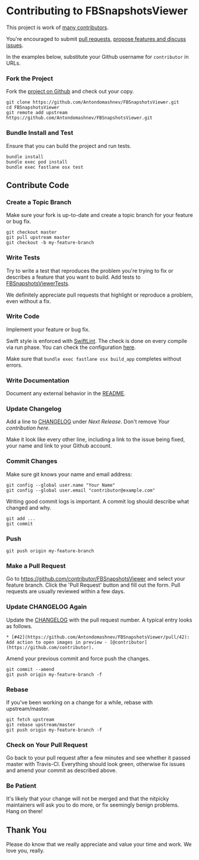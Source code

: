 # Contributing to FBSnapshotsViewer

This project is work of [many contributors](https://github.com/Antondomashnev/FBSnapshotsViewer/graphs/contributors).

You're encouraged to submit [pull requests](https://github.com/Antondomashnev/FBSnapshotsViewer/pulls), [propose features and discuss issues](https://github.com/Antondomashnev/FBSnapshotsViewer/issues).

In the examples below, substitute your Github username for `contributor` in URLs.

### Fork the Project

Fork the [project on Github](https://github.com/Antondomashnev/FBSnapshotsViewer) and check out your copy.

```
git clone https://github.com/Antondomashnev/FBSnapshotsViewer.git
cd FBSnapshotsViewer
git remote add upstream https://github.com/Antondomashnev/FBSnapshotsViewer.git
```

### Bundle Install and Test

Ensure that you can build the project and run tests.

```
bundle install
bundle exec pod install
bundle exec fastlane osx test
```

## Contribute Code

### Create a Topic Branch

Make sure your fork is up-to-date and create a topic branch for your feature or bug fix.

```
git checkout master
git pull upstream master
git checkout -b my-feature-branch
```

### Write Tests

Try to write a test that reproduces the problem you're trying to fix or describes a feature that you want to build. Add tests to [FBSnapshotsViewerTests](FBSnapshotsViewerTests).

We definitely appreciate pull requests that highlight or reproduce a problem, even without a fix.

### Write Code

Implement your feature or bug fix.

Swift style is enforced with [SwiftLint](https://github.com/realm/SwiftLint). The check is done on every compile via run phase. You can check the configuration [here](FBSnapshotsViewer/.swiftlint.yml).

Make sure that `bundle exec fastlane osx build_app` completes without errors.

### Write Documentation

Document any external behavior in the [README](README.md).

### Update Changelog

Add a line to [CHANGELOG](CHANGELOG.md) under *Next Release*. Don't remove *Your contribution here*.

Make it look like every other line, including a link to the issue being fixed, your name and link to your Github account.

### Commit Changes

Make sure git knows your name and email address:

```
git config --global user.name "Your Name"
git config --global user.email "contributor@example.com"
```

Writing good commit logs is important. A commit log should describe what changed and why.

```
git add ...
git commit
```

### Push

```
git push origin my-feature-branch
```

### Make a Pull Request

Go to https://github.com/contributor/FBSnapshotsViewer and select your feature branch. Click the 'Pull Request' button and fill out the form. Pull requests are usually reviewed within a few days.

### Update CHANGELOG Again

Update the [CHANGELOG](CHANGELOG.md) with the pull request number. A typical entry looks as follows.

```
* [#42](https://github.com/Antondomashnev/FBSnapshotsViewer/pull/42): Add action to open images in preview - [@contributor](https://github.com/contributor).
```

Amend your previous commit and force push the changes.

```
git commit --amend
git push origin my-feature-branch -f
```

### Rebase

If you've been working on a change for a while, rebase with upstream/master.

```
git fetch upstream
git rebase upstream/master
git push origin my-feature-branch -f
```

### Check on Your Pull Request

Go back to your pull request after a few minutes and see whether it passed master with Travis-CI. Everything should look green, otherwise fix issues and amend your commit as described above.

### Be Patient

It's likely that your change will not be merged and that the nitpicky maintainers will ask you to do more, or fix seemingly benign problems. Hang on there!

## Thank You

Please do know that we really appreciate and value your time and work. We love you, really.
